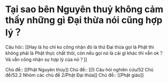 # Tại sao bên Nguyên thuỷ không cảm thấy những gì Đại thừa nói cũng hợp lý？
Câu hỏi:: [[Hay là họ chỉ ko công nhận đó là thứ Đại thừa gọi là Phật thì không phải là Phật thực chất thôi, còn nếu gọi nó là cái gì khác thì vẫn ok？Và vẫn công nhận sự hợp lý của nó？]] 

Chủ đề:: [[Phật Nguyên thủy]] 
Chủ đề:: [[5 Câu hỏi nghiên cứu/52 Chủ đề/52.2 Nhóm các chủ đề 2/Phật Đại thừa]]
Chủ đề:: [[Phật giáo]]